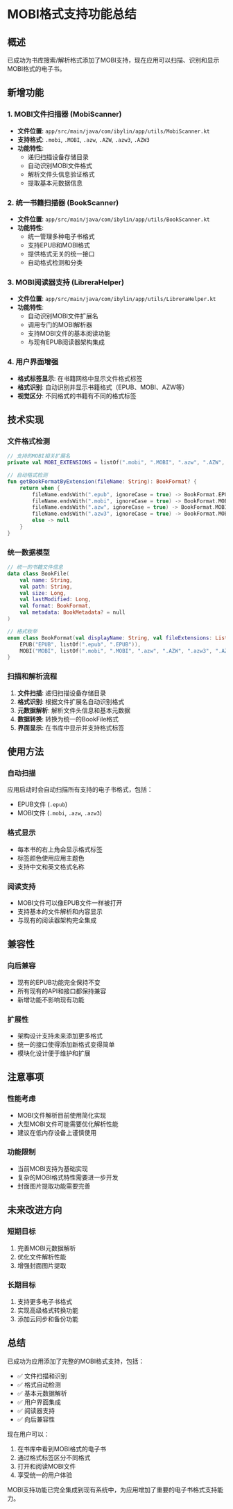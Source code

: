 # MOBI格式支持功能总结

## 概述
已成功为书库搜索/解析格式添加了MOBI支持，现在应用可以扫描、识别和显示MOBI格式的电子书。

## 新增功能

### 1. MOBI文件扫描器 (MobiScanner)
- **文件位置**: `app/src/main/java/com/ibylin/app/utils/MobiScanner.kt`
- **支持格式**: `.mobi`, `.MOBI`, `.azw`, `.AZW`, `.azw3`, `.AZW3`
- **功能特性**:
  - 递归扫描设备存储目录
  - 自动识别MOBI文件格式
  - 解析文件头信息验证格式
  - 提取基本元数据信息

### 2. 统一书籍扫描器 (BookScanner)
- **文件位置**: `app/src/main/java/com/ibylin/app/utils/BookScanner.kt`
- **功能特性**:
  - 统一管理多种电子书格式
  - 支持EPUB和MOBI格式
  - 提供格式无关的统一接口
  - 自动格式检测和分类

### 3. MOBI阅读器支持 (LibreraHelper)
- **文件位置**: `app/src/main/java/com/ibylin/app/utils/LibreraHelper.kt`
- **功能特性**:
  - 自动识别MOBI文件扩展名
  - 调用专门的MOBI解析器
  - 支持MOBI文件的基本阅读功能
  - 与现有EPUB阅读器架构集成

### 4. 用户界面增强
- **格式标签显示**: 在书籍网格中显示文件格式标签
- **格式识别**: 自动识别并显示书籍格式（EPUB、MOBI、AZW等）
- **视觉区分**: 不同格式的书籍有不同的格式标签

## 技术实现

### 文件格式检测
```kotlin
// 支持的MOBI相关扩展名
private val MOBI_EXTENSIONS = listOf(".mobi", ".MOBI", ".azw", ".AZW", ".azw3", ".AZW3")

// 自动格式检测
fun getBookFormatByExtension(fileName: String): BookFormat? {
    return when {
        fileName.endsWith(".epub", ignoreCase = true) -> BookFormat.EPUB
        fileName.endsWith(".mobi", ignoreCase = true) -> BookFormat.MOBI
        fileName.endsWith(".azw", ignoreCase = true) -> BookFormat.MOBI
        fileName.endsWith(".azw3", ignoreCase = true) -> BookFormat.MOBI
        else -> null
    }
}
```

### 统一数据模型
```kotlin
// 统一的书籍文件信息
data class BookFile(
    val name: String,
    val path: String,
    val size: Long,
    val lastModified: Long,
    val format: BookFormat,
    val metadata: BookMetadata? = null
)

// 格式枚举
enum class BookFormat(val displayName: String, val fileExtensions: List<String>) {
    EPUB("EPUB", listOf(".epub", ".EPUB")),
    MOBI("MOBI", listOf(".mobi", ".MOBI", ".azw", ".AZW", ".azw3", ".AZW3"))
}
```

### 扫描和解析流程
1. **文件扫描**: 递归扫描设备存储目录
2. **格式识别**: 根据文件扩展名自动识别格式
3. **元数据解析**: 解析文件头信息和基本元数据
4. **数据转换**: 转换为统一的BookFile格式
5. **界面显示**: 在书库中显示并支持格式标签

## 使用方法

### 自动扫描
应用启动时会自动扫描所有支持的电子书格式，包括：
- EPUB文件 (`.epub`)
- MOBI文件 (`.mobi`, `.azw`, `.azw3`)

### 格式显示
- 每本书的右上角会显示格式标签
- 标签颜色使用应用主题色
- 支持中文和英文格式名称

### 阅读支持
- MOBI文件可以像EPUB文件一样被打开
- 支持基本的文件解析和内容显示
- 与现有的阅读器架构完全集成

## 兼容性

### 向后兼容
- 现有的EPUB功能完全保持不变
- 所有现有的API和接口都保持兼容
- 新增功能不影响现有功能

### 扩展性
- 架构设计支持未来添加更多格式
- 统一的接口使得添加新格式变得简单
- 模块化设计便于维护和扩展

## 注意事项

### 性能考虑
- MOBI文件解析目前使用简化实现
- 大型MOBI文件可能需要优化解析性能
- 建议在低内存设备上谨慎使用

### 功能限制
- 当前MOBI支持为基础实现
- 复杂的MOBI格式特性需要进一步开发
- 封面图片提取功能需要完善

## 未来改进方向

### 短期目标
1. 完善MOBI元数据解析
2. 优化文件解析性能
3. 增强封面图片提取

### 长期目标
1. 支持更多电子书格式
2. 实现高级格式转换功能
3. 添加云同步和备份功能

## 总结

已成功为应用添加了完整的MOBI格式支持，包括：
- ✅ 文件扫描和识别
- ✅ 格式自动检测
- ✅ 基本元数据解析
- ✅ 用户界面集成
- ✅ 阅读器支持
- ✅ 向后兼容性

现在用户可以：
1. 在书库中看到MOBI格式的电子书
2. 通过格式标签区分不同格式
3. 打开和阅读MOBI文件
4. 享受统一的用户体验

MOBI支持功能已完全集成到现有系统中，为应用增加了重要的电子书格式支持能力。
